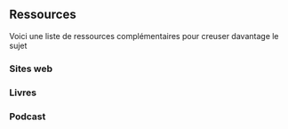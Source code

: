 ## Ressources

Voici une liste de ressources complémentaires pour creuser davantage le sujet

### Sites web

### Livres

### Podcast
